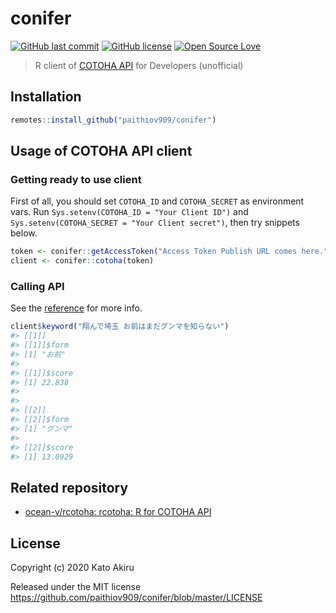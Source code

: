 # conifer

[![GitHub last commit](https://img.shields.io/github/last-commit/paithiov909/conifer)](#) [![GitHub license](https://img.shields.io/github/license/paithiov909/conifer.svg)](https://github.com/paithiov909/conifer/blob/master/LICENSE) [![Open Source Love](https://badges.frapsoft.com/os/v1/open-source.svg?v=103)](https://github.com/ellerbrock/open-source-badges/)

> R client of [COTOHA API](https://api.ce-cotoha.com/contents/index.html) for Developers (unofficial)

## Installation

```R
remotes::install_github("paithiov909/conifer")
```

## Usage of COTOHA API client

### Getting ready to use client

First of all, you should set `COTOHA_ID` and `COTOHA_SECRET` as environment vars.
Run `Sys.setenv(COTOHA_ID = "Your Client ID")` and `Sys.setenv(COTOHA_SECRET = "Your Client secret")`, then try snippets below.

```r
token <- conifer::getAccessToken("Access Token Publish URL comes here.")
client <- conifer::cotoha(token)
```

### Calling API

See the [reference](https://paithiov909.github.io/conifer/reference/index.html#section-using-cotoha-api) for more info.

```r
client$keyword("翔んで埼玉 お前はまだグンマを知らない")
#> [[1]]
#> [[1]]$form
#> [1] "お前"
#> 
#> [[1]]$score
#> [1] 22.838
#> 
#> 
#> [[2]]
#> [[2]]$form
#> [1] "グンマ"
#> 
#> [[2]]$score
#> [1] 13.0929
```

## Related repository

- [ocean-v/rcotoha: rcotoha: R for COTOHA API](https://github.com/ocean-v/rcotoha)

## License

Copyright (c) 2020 Kato Akiru

Released under the MIT license https://github.com/paithiov909/conifer/blob/master/LICENSE


